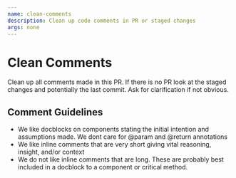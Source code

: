 ```yaml
---
name: clean-comments
description: Clean up code comments in PR or staged changes
args: none
---
```


# Clean Comments

Clean up all comments made in this PR. If there is no PR look at the staged changes and potentially the last commit. Ask for clarification if not obvious.

## Comment Guidelines

- We like docblocks on components stating the initial intention and assumptions made. We dont care for @param and @return annotations
- We like inline comments that are very short giving vital reasoning, insight, and/or context
- We do not like inline comments that are long. These are probably best included in a docblock to a component or critical method.
